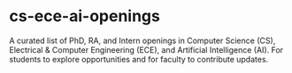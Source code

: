 # cs-ece-ai-openings
A curated list of PhD, RA, and Intern openings in Computer Science (CS), Electrical &amp; Computer Engineering (ECE), and Artificial Intelligence (AI). For students to explore opportunities and for faculty to contribute updates.

